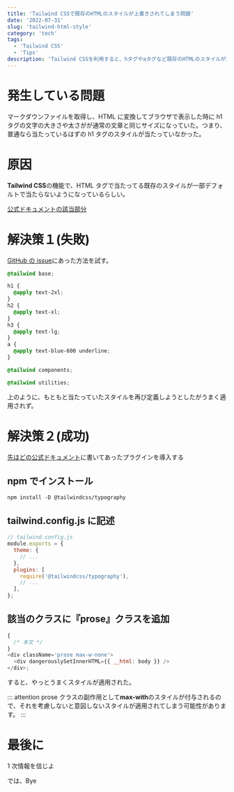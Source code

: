 ```yaml
---
title: 'Tailwind CSSで既存のHTMLのスタイルが上書きされてしまう問題'
date: '2022-07-31'
slug: 'tailwind-html-style'
category: 'tech'
tags:
  - 'Tailwind CSS'
  - 'Tips'
description: 'Tailwind CSSを利用すると、hタグやaタグなど既存のHTMLのスタイルが意図せず上書きされてしまうことがあったので解決法を記事にしました。'
---
```


# 発生している問題

マークダウンファイルを取得し、HTML に変換してブラウザで表示した時に h1 タグの文字の大きさや太さがが通常の文章と同じサイズになっていた。つまり、普通なら当たっているはずの h1 タグのスタイルが当たっていなかった。

# 原因

**Tailwind CSS**の機能で、HTML タグで当たってる既存のスタイルが一部デフォルトで当たらないようになっているらしい。

[公式ドキュメントの該当部分](https://tailwindcss.com/docs/preflight#headings-are-unstyled)

# 解決策１(失敗)

[GitHub の issue](https://github.com/tailwindlabs/tailwindcss/issues/1460)にあった方法を試す。

```css
@tailwind base;

h1 {
  @apply text-2xl;
}
h2 {
  @apply text-xl;
}
h3 {
  @apply text-lg;
}
a {
  @apply text-blue-600 underline;
}

@tailwind components;

@tailwind utilities;
```

上のように、もともと当たっていたスタイルを再び定義しようとしたがうまく適用されず。

# 解決策２(成功)

[先ほどの公式ドキュメント](https://tailwindcss.com/docs/typography-plugin)に書いてあったプラグインを導入する

## npm でインストール

```
npm install -D @tailwindcss/typography
```

## tailwind.config.js に記述

```javascript
// tailwind.config.js
module.exports = {
  theme: {
    // ...
  },
  plugins: [
    require('@tailwindcss/typography'),
    // ...
  ],
};
```

## 該当のクラスに『prose』クラスを追加

```javascript
{
  /* 本文 */
}
<div className='prose max-w-none'>
  <div dangerouslySetInnerHTML={{ __html: body }} />
</div>;
```

すると、やっとうまくスタイルが適用された。

::: attention
prose クラスの副作用として**max-with**のスタイルが付与されるので、それを考慮しないと意図しないスタイルが適用されてしまう可能性があります。
:::

# 最後に

1 次情報を信じよ

では、Bye
